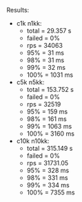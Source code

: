 Results:
* c1k n1kk:
    * total = 29.357 s
    * failed = 0%
    * rps = 34063
    * 95% = 31 ms
    * 98% = 31 ms
    * 99% = 32 ms
    * 100% = 1031 ms
* c5k n5kk:
    * total = 153.752 s
    * failed = 0%
    * rps = 32519
    * 95% = 159 ms
    * 98% = 161 ms
    * 99% = 1063 ms
    * 100% = 3160 ms
* c10k n10kk:
    * total = 315.149 s
    * failed = 0%
    * rps = 31731.05
    * 95% = 328 ms
    * 98% = 331 ms
    * 99% = 334 ms
    * 100% = 7355 ms
